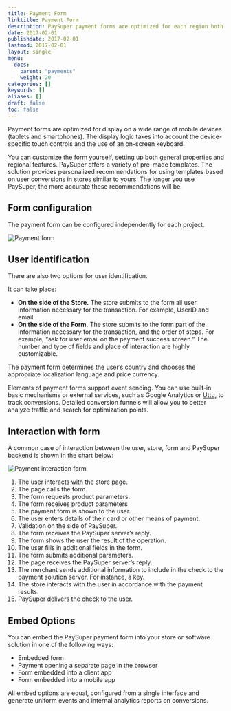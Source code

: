 ```yaml
---
title: Payment Form
linktitle: Payment Form
description: PaySuper payment forms are optimized for each region both in terms of the final payment methods, and at the level of UX and color gamut.
date: 2017-02-01
publishdate: 2017-02-01
lastmod: 2017-02-01
layout: single
menu:
  docs:
    parent: "payments"
    weight: 20
categories: []
keywords: []
aliases: []
draft: false
toc: false
---
```


Payment forms are optimized for display on a wide range of mobile devices (tablets and smartphones). The display logic takes into account the device-specific touch controls and the use of an on-screen keyboard. 

You can customize the form yourself, setting up both general properties and regional features. PaySuper offers a variety of pre-made templates. The solution provides personalized recommendations for using templates based on user conversions in stores similar to yours. The longer you use PaySuper, the more accurate these recommendations will be. 

## Form configuration

The payment form can be configured independently for each project.

![Payment form](/images/payment-form.png)

## User identification

There are also two options for user identification. 

It can take place:

* **On the side of the Store.** 
  The store submits to the form all user information necessary for the transaction. For example, UserID and email. 
* **On the side of the Form.** The store submits to the form part of the information necessary for the transaction, and the order of steps. For example, “ask for user email on the payment success screen.” The number and type of fields and place of interaction are highly customizable. 

The payment form determines the user’s country and chooses the appropriate localization language and price currency. 

Elements of payment forms support event sending. You can use built-in basic mechanisms or external services, such as Google Analytics or [Uttu](https://drive.google.com/a/protocol.one/open?id=1DexhXSLhbd3tFXDjP8WV4KqcKnv8PXe8mDgJuMOwVLI), to track conversions. Detailed conversion funnels will allow you to better analyze traffic and search for optimization points. 

## Interaction with form

A common case of interaction between the user, store, form and PaySuper backend is shown in the chart below:

![Payment interaction form](/images/form-iteraction.png)

1. The user interacts with the store page.
2. The page calls the form.
3. The form requests product parameters.
4. The form receives product parameters 
5. The payment form is shown to the user. 
6. The user enters details of their card or other means of payment. 
7. Validation on the side of PaySuper. 
8. The form receives the PaySuper server’s reply. 
9. The form shows the user the result of the operation. 
10. The user fills in additional fields in the form. 
11. The form submits additional parameters. 
12. The page receives the PaySuper server’s reply. 
13. The merchant sends additional information to include in the check to the payment solution server. For instance, a key. 
14. The store interacts with the user in accordance with the payment results. 
15. PaySuper delivers the check to the user.

## Embed Options

You can embed the PaySuper payment form into your store or software solution in one of the following ways: 

* Embedded form 
* Payment opening a separate page in the browser 
* Form embedded into a client app
* Form embedded into a mobile app 

All embed options are equal, configured from a single interface and generate uniform events and internal analytics reports on conversions.